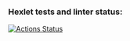 ### Hexlet tests and linter status:
[![Actions Status](https://github.com/voxman90/frontend-project-11/actions/workflows/hexlet-check.yml/badge.svg)](https://github.com/voxman90/frontend-project-11/actions)